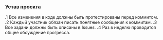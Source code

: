 ### Устав проекта
.1 Все изменения в коде должны быть протестированы перед коммитом.
.2 Каждый участник обязан писать понятные сообщения к коммитам.
.3 Все задачи должны быть описаны в Issues.
.4 Раз в неделю проводится общее обсуждение прогресса.
